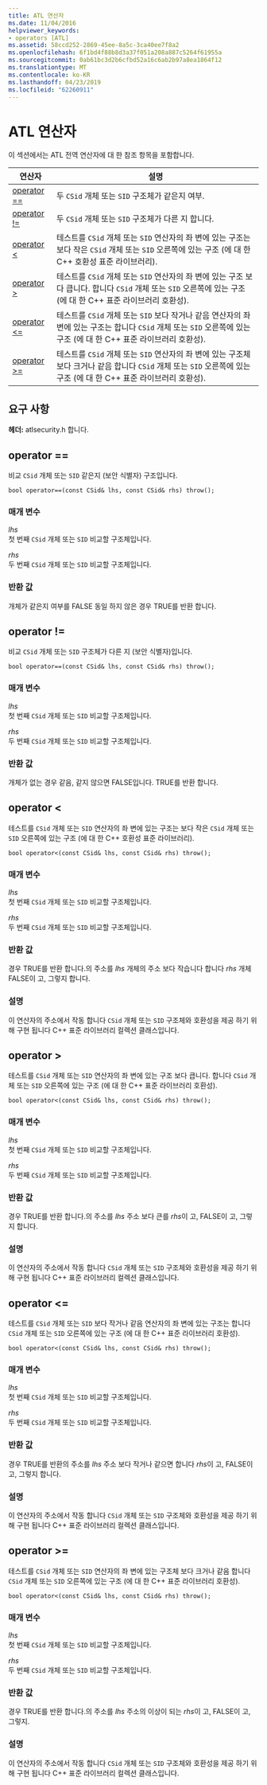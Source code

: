 ```yaml
---
title: ATL 연산자
ms.date: 11/04/2016
helpviewer_keywords:
- operators [ATL]
ms.assetid: 58ccd252-2869-45ee-8a5c-3ca40ee7f8a2
ms.openlocfilehash: 6f1bd4f88b8d3a37f051a208a887c5264f61955a
ms.sourcegitcommit: 0ab61bc3d2b6cfbd52a16c6ab2b97a8ea1864f12
ms.translationtype: MT
ms.contentlocale: ko-KR
ms.lasthandoff: 04/23/2019
ms.locfileid: "62260911"
---
```

# <a name="atl-operators"></a>ATL 연산자

이 섹션에서는 ATL 전역 연산자에 대 한 참조 항목을 포함합니다.

|연산자|설명|
|--------------|-----------------|
|[operator ==](#operator_eq_eq)|두 `CSid` 개체 또는 `SID` 구조체가 같은지 여부.|
|[operator !=](#operator_neq)|두 `CSid` 개체 또는 `SID` 구조체가 다른 지 합니다.|
|[operator <](#operator_lt)|테스트를 `CSid` 개체 또는 `SID` 연산자의 좌 변에 있는 구조는 보다 작은 `CSid` 개체 또는 `SID` 오른쪽에 있는 구조 (에 대 한 C++ 호환성 표준 라이브러리).|
|[operator >](#operator_gt)|테스트를 `CSid` 개체 또는 `SID` 연산자의 좌 변에 있는 구조 보다 큽니다. 합니다 `CSid` 개체 또는 `SID` 오른쪽에 있는 구조 (에 대 한 C++ 표준 라이브러리 호환성).|
|[operator <=](#operator_lt__eq)|테스트를 `CSid` 개체 또는 `SID` 보다 작거나 같음 연산자의 좌 변에 있는 구조는 합니다 `CSid` 개체 또는 `SID` 오른쪽에 있는 구조 (에 대 한 C++ 표준 라이브러리 호환성).|
|[operator >=](#operator_gt__eq)|테스트를 `CSid` 개체 또는 `SID` 연산자의 좌 변에 있는 구조체 보다 크거나 같음 합니다 `CSid` 개체 또는 `SID` 오른쪽에 있는 구조 (에 대 한 C++ 표준 라이브러리 호환성).|

## <a name="requirements"></a>요구 사항

**헤더:** atlsecurity.h 합니다.

##  <a name="operator_eq_eq"></a>  operator ==

비교 `CSid` 개체 또는 `SID` 같은지 (보안 식별자) 구조입니다.

```
bool operator==(const CSid& lhs, const CSid& rhs) throw();
```

### <a name="parameters"></a>매개 변수

*lhs*<br/>
첫 번째 `CSid` 개체 또는 `SID` 비교할 구조체입니다.

*rhs*<br/>
두 번째 `CSid` 개체 또는 `SID` 비교할 구조체입니다.

### <a name="return-value"></a>반환 값

개체가 같은지 여부를 FALSE 동일 하지 않은 경우 TRUE를 반환 합니다.

##  <a name="operator_neq"></a>  operator !=

비교 `CSid` 개체 또는 `SID` 구조체가 다른 지 (보안 식별자)입니다.

```
bool operator==(const CSid& lhs, const CSid& rhs) throw();
```

### <a name="parameters"></a>매개 변수

*lhs*<br/>
첫 번째 `CSid` 개체 또는 `SID` 비교할 구조체입니다.

*rhs*<br/>
두 번째 `CSid` 개체 또는 `SID` 비교할 구조체입니다.

### <a name="return-value"></a>반환 값

개체가 없는 경우 같음, 같지 않으면 FALSE입니다. TRUE를 반환 합니다.

##  <a name="operator_lt"></a>  operator <

테스트를 `CSid` 개체 또는 `SID` 연산자의 좌 변에 있는 구조는 보다 작은 `CSid` 개체 또는 `SID` 오른쪽에 있는 구조 (에 대 한 C++ 호환성 표준 라이브러리).

```
bool operator<(const CSid& lhs, const CSid& rhs) throw();
```

### <a name="parameters"></a>매개 변수

*lhs*<br/>
첫 번째 `CSid` 개체 또는 `SID` 비교할 구조체입니다.

*rhs*<br/>
두 번째 `CSid` 개체 또는 `SID` 비교할 구조체입니다.

### <a name="return-value"></a>반환 값

경우 TRUE를 반환 합니다.의 주소를 *lhs* 개체의 주소 보다 작습니다 합니다 *rhs* 개체 FALSE이 고, 그렇지 합니다.

### <a name="remarks"></a>설명

이 연산자의 주소에서 작동 합니다 `CSid` 개체 또는 `SID` 구조체와 호환성을 제공 하기 위해 구현 됩니다 C++ 표준 라이브러리 컬렉션 클래스입니다.

##  <a name="operator_gt"></a>  operator >

테스트를 `CSid` 개체 또는 `SID` 연산자의 좌 변에 있는 구조 보다 큽니다. 합니다 `CSid` 개체 또는 `SID` 오른쪽에 있는 구조 (에 대 한 C++ 표준 라이브러리 호환성).

```
bool operator<(const CSid& lhs, const CSid& rhs) throw();
```

### <a name="parameters"></a>매개 변수

*lhs*<br/>
첫 번째 `CSid` 개체 또는 `SID` 비교할 구조체입니다.

*rhs*<br/>
두 번째 `CSid` 개체 또는 `SID` 비교할 구조체입니다.

### <a name="return-value"></a>반환 값

경우 TRUE를 반환 합니다.의 주소를 *lhs* 주소 보다 큰를 *rhs*이 고, FALSE이 고, 그렇지 합니다.

### <a name="remarks"></a>설명

이 연산자의 주소에서 작동 합니다 `CSid` 개체 또는 `SID` 구조체와 호환성을 제공 하기 위해 구현 됩니다 C++ 표준 라이브러리 컬렉션 클래스입니다.

##  <a name="operator_lt__eq"></a>  operator <=

테스트를 `CSid` 개체 또는 `SID` 보다 작거나 같음 연산자의 좌 변에 있는 구조는 합니다 `CSid` 개체 또는 `SID` 오른쪽에 있는 구조 (에 대 한 C++ 표준 라이브러리 호환성).

```
bool operator<(const CSid& lhs, const CSid& rhs) throw();
```

### <a name="parameters"></a>매개 변수

*lhs*<br/>
첫 번째 `CSid` 개체 또는 `SID` 비교할 구조체입니다.

*rhs*<br/>
두 번째 `CSid` 개체 또는 `SID` 비교할 구조체입니다.

### <a name="return-value"></a>반환 값

경우 TRUE를 반환의 주소를 *lhs* 주소 보다 작거나 같으면 합니다 *rhs*이 고, FALSE이 고, 그렇지 합니다.

### <a name="remarks"></a>설명

이 연산자의 주소에서 작동 합니다 `CSid` 개체 또는 `SID` 구조체와 호환성을 제공 하기 위해 구현 됩니다 C++ 표준 라이브러리 컬렉션 클래스입니다.

##  <a name="operator_gt__eq"></a>  operator >=

테스트를 `CSid` 개체 또는 `SID` 연산자의 좌 변에 있는 구조체 보다 크거나 같음 합니다 `CSid` 개체 또는 `SID` 오른쪽에 있는 구조 (에 대 한 C++ 표준 라이브러리 호환성).

```
bool operator<(const CSid& lhs, const CSid& rhs) throw();
```

### <a name="parameters"></a>매개 변수

*lhs*<br/>
첫 번째 `CSid` 개체 또는 `SID` 비교할 구조체입니다.

*rhs*<br/>
두 번째 `CSid` 개체 또는 `SID` 비교할 구조체입니다.

### <a name="return-value"></a>반환 값

경우 TRUE를 반환 합니다.의 주소를 *lhs* 주소의 이상이 되는 *rhs*이 고, FALSE이 고, 그렇지.

### <a name="remarks"></a>설명

이 연산자의 주소에서 작동 합니다 `CSid` 개체 또는 `SID` 구조체와 호환성을 제공 하기 위해 구현 됩니다 C++ 표준 라이브러리 컬렉션 클래스입니다.

